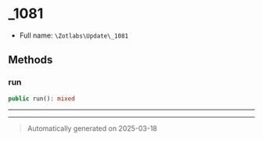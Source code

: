 
# _1081





* Full name: `\Zotlabs\Update\_1081`




## Methods


### run



```php
public run(): mixed
```












***


***
> Automatically generated on 2025-03-18
